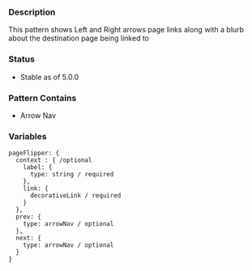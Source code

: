 ### Description
This pattern shows Left and Right arrows page links along with a blurb about the destination page being linked to

### Status
* Stable as of 5.0.0

### Pattern Contains
* Arrow Nav

### Variables
~~~
pageFlipper: {
  context : { /optional
    label: {
      type: string / required
    },
    link: {
      decorativeLink / required
    }
  },
  prev: {
    type: arrowNav / optional
  },
  next: {
    type: arrowNav / optional
  }
}
~~~
